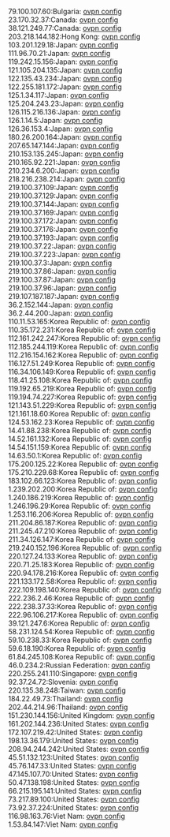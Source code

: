 79.100.107.60:Bulgaria: [ovpn config](vpn/79_100_107_60.ovpn)  
23.170.32.37:Canada: [ovpn config](vpn/23_170_32_37.ovpn)  
38.121.249.77:Canada: [ovpn config](vpn/38_121_249_77.ovpn)  
203.218.144.182:Hong Kong: [ovpn config](vpn/203_218_144_182.ovpn)  
103.201.129.18:Japan: [ovpn config](vpn/103_201_129_18.ovpn)  
111.96.70.21:Japan: [ovpn config](vpn/111_96_70_21.ovpn)  
119.242.15.156:Japan: [ovpn config](vpn/119_242_15_156.ovpn)  
121.105.204.135:Japan: [ovpn config](vpn/121_105_204_135.ovpn)  
122.135.43.234:Japan: [ovpn config](vpn/122_135_43_234.ovpn)  
122.255.181.172:Japan: [ovpn config](vpn/122_255_181_172.ovpn)  
125.1.34.117:Japan: [ovpn config](vpn/125_1_34_117.ovpn)  
125.204.243.23:Japan: [ovpn config](vpn/125_204_243_23.ovpn)  
126.115.216.136:Japan: [ovpn config](vpn/126_115_216_136.ovpn)  
126.1.14.5:Japan: [ovpn config](vpn/126_1_14_5.ovpn)  
126.36.153.4:Japan: [ovpn config](vpn/126_36_153_4.ovpn)  
180.26.200.164:Japan: [ovpn config](vpn/180_26_200_164.ovpn)  
207.65.147.144:Japan: [ovpn config](vpn/207_65_147_144.ovpn)  
210.153.135.245:Japan: [ovpn config](vpn/210_153_135_245.ovpn)  
210.165.92.221:Japan: [ovpn config](vpn/210_165_92_221.ovpn)  
210.234.6.200:Japan: [ovpn config](vpn/210_234_6_200.ovpn)  
218.216.238.214:Japan: [ovpn config](vpn/218_216_238_214.ovpn)  
219.100.37.109:Japan: [ovpn config](vpn/219_100_37_109.ovpn)  
219.100.37.129:Japan: [ovpn config](vpn/219_100_37_129.ovpn)  
219.100.37.144:Japan: [ovpn config](vpn/219_100_37_144.ovpn)  
219.100.37.169:Japan: [ovpn config](vpn/219_100_37_169.ovpn)  
219.100.37.172:Japan: [ovpn config](vpn/219_100_37_172.ovpn)  
219.100.37.176:Japan: [ovpn config](vpn/219_100_37_176.ovpn)  
219.100.37.193:Japan: [ovpn config](vpn/219_100_37_193.ovpn)  
219.100.37.22:Japan: [ovpn config](vpn/219_100_37_22.ovpn)  
219.100.37.223:Japan: [ovpn config](vpn/219_100_37_223.ovpn)  
219.100.37.3:Japan: [ovpn config](vpn/219_100_37_3.ovpn)  
219.100.37.86:Japan: [ovpn config](vpn/219_100_37_86.ovpn)  
219.100.37.87:Japan: [ovpn config](vpn/219_100_37_87.ovpn)  
219.100.37.96:Japan: [ovpn config](vpn/219_100_37_96.ovpn)  
219.107.187.187:Japan: [ovpn config](vpn/219_107_187_187.ovpn)  
36.2.152.144:Japan: [ovpn config](vpn/36_2_152_144.ovpn)  
36.2.44.200:Japan: [ovpn config](vpn/36_2_44_200.ovpn)  
110.11.53.165:Korea Republic of: [ovpn config](vpn/110_11_53_165.ovpn)  
110.35.172.231:Korea Republic of: [ovpn config](vpn/110_35_172_231.ovpn)  
112.161.242.247:Korea Republic of: [ovpn config](vpn/112_161_242_247.ovpn)  
112.185.244.119:Korea Republic of: [ovpn config](vpn/112_185_244_119.ovpn)  
112.216.154.162:Korea Republic of: [ovpn config](vpn/112_216_154_162.ovpn)  
116.127.51.249:Korea Republic of: [ovpn config](vpn/116_127_51_249.ovpn)  
116.34.106.149:Korea Republic of: [ovpn config](vpn/116_34_106_149.ovpn)  
118.41.25.108:Korea Republic of: [ovpn config](vpn/118_41_25_108.ovpn)  
119.192.65.219:Korea Republic of: [ovpn config](vpn/119_192_65_219.ovpn)  
119.194.74.227:Korea Republic of: [ovpn config](vpn/119_194_74_227.ovpn)  
121.143.51.229:Korea Republic of: [ovpn config](vpn/121_143_51_229.ovpn)  
121.161.18.60:Korea Republic of: [ovpn config](vpn/121_161_18_60.ovpn)  
124.53.162.23:Korea Republic of: [ovpn config](vpn/124_53_162_23.ovpn)  
14.41.88.238:Korea Republic of: [ovpn config](vpn/14_41_88_238.ovpn)  
14.52.161.132:Korea Republic of: [ovpn config](vpn/14_52_161_132.ovpn)  
14.54.151.159:Korea Republic of: [ovpn config](vpn/14_54_151_159.ovpn)  
14.63.50.1:Korea Republic of: [ovpn config](vpn/14_63_50_1.ovpn)  
175.200.125.22:Korea Republic of: [ovpn config](vpn/175_200_125_22.ovpn)  
175.210.229.68:Korea Republic of: [ovpn config](vpn/175_210_229_68.ovpn)  
183.102.66.123:Korea Republic of: [ovpn config](vpn/183_102_66_123.ovpn)  
1.239.202.200:Korea Republic of: [ovpn config](vpn/1_239_202_200.ovpn)  
1.240.186.219:Korea Republic of: [ovpn config](vpn/1_240_186_219.ovpn)  
1.246.196.29:Korea Republic of: [ovpn config](vpn/1_246_196_29.ovpn)  
1.253.116.206:Korea Republic of: [ovpn config](vpn/1_253_116_206.ovpn)  
211.204.86.187:Korea Republic of: [ovpn config](vpn/211_204_86_187.ovpn)  
211.245.47.210:Korea Republic of: [ovpn config](vpn/211_245_47_210.ovpn)  
211.34.126.147:Korea Republic of: [ovpn config](vpn/211_34_126_147.ovpn)  
219.240.152.196:Korea Republic of: [ovpn config](vpn/219_240_152_196.ovpn)  
220.127.24.133:Korea Republic of: [ovpn config](vpn/220_127_24_133.ovpn)  
220.71.25.183:Korea Republic of: [ovpn config](vpn/220_71_25_183.ovpn)  
220.94.178.216:Korea Republic of: [ovpn config](vpn/220_94_178_216.ovpn)  
221.133.172.58:Korea Republic of: [ovpn config](vpn/221_133_172_58.ovpn)  
222.109.198.140:Korea Republic of: [ovpn config](vpn/222_109_198_140.ovpn)  
222.236.2.46:Korea Republic of: [ovpn config](vpn/222_236_2_46.ovpn)  
222.238.37.33:Korea Republic of: [ovpn config](vpn/222_238_37_33.ovpn)  
222.96.106.217:Korea Republic of: [ovpn config](vpn/222_96_106_217.ovpn)  
39.121.247.6:Korea Republic of: [ovpn config](vpn/39_121_247_6.ovpn)  
58.231.124.54:Korea Republic of: [ovpn config](vpn/58_231_124_54.ovpn)  
59.10.238.33:Korea Republic of: [ovpn config](vpn/59_10_238_33.ovpn)  
59.6.18.190:Korea Republic of: [ovpn config](vpn/59_6_18_190.ovpn)  
61.84.245.108:Korea Republic of: [ovpn config](vpn/61_84_245_108.ovpn)  
46.0.234.2:Russian Federation: [ovpn config](vpn/46_0_234_2.ovpn)  
220.255.241.110:Singapore: [ovpn config](vpn/220_255_241_110.ovpn)  
92.37.24.72:Slovenia: [ovpn config](vpn/92_37_24_72.ovpn)  
220.135.38.248:Taiwan: [ovpn config](vpn/220_135_38_248.ovpn)  
184.22.49.73:Thailand: [ovpn config](vpn/184_22_49_73.ovpn)  
202.44.214.96:Thailand: [ovpn config](vpn/202_44_214_96.ovpn)  
151.230.144.156:United Kingdom: [ovpn config](vpn/151_230_144_156.ovpn)  
161.202.144.236:United States: [ovpn config](vpn/161_202_144_236.ovpn)  
172.107.219.42:United States: [ovpn config](vpn/172_107_219_42.ovpn)  
198.13.36.179:United States: [ovpn config](vpn/198_13_36_179.ovpn)  
208.94.244.242:United States: [ovpn config](vpn/208_94_244_242.ovpn)  
45.51.132.123:United States: [ovpn config](vpn/45_51_132_123.ovpn)  
45.76.147.33:United States: [ovpn config](vpn/45_76_147_33.ovpn)  
47.145.107.70:United States: [ovpn config](vpn/47_145_107_70.ovpn)  
50.47.138.198:United States: [ovpn config](vpn/50_47_138_198.ovpn)  
66.215.195.141:United States: [ovpn config](vpn/66_215_195_141.ovpn)  
73.217.89.100:United States: [ovpn config](vpn/73_217_89_100.ovpn)  
73.92.37.224:United States: [ovpn config](vpn/73_92_37_224.ovpn)  
116.98.163.76:Viet Nam: [ovpn config](vpn/116_98_163_76.ovpn)  
1.53.84.147:Viet Nam: [ovpn config](vpn/1_53_84_147.ovpn)  

